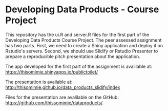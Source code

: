 
# Developing Data Products - Course Project 

This repository has the ui.R and server.R files for the first part of the Developing Data Products Course Project. The peer assessed assignment has two parts. First, we need to create a Shiny application and deploy it on Rstudio's servers. Second, we should use Slidify or Rstudio Presenter to prepare a reproducible pitch presentation about the application.

The app developed for the first part of the assignment is avalilable at: https://thisomimie.shinyapps.io/publictoilet/

The presentation is available at: http://thisomimie.github.io/data_products_slidify/index

Files for the presentation are avalilable on the GitHub: https://github.com/thissomimie/dataproducts/
